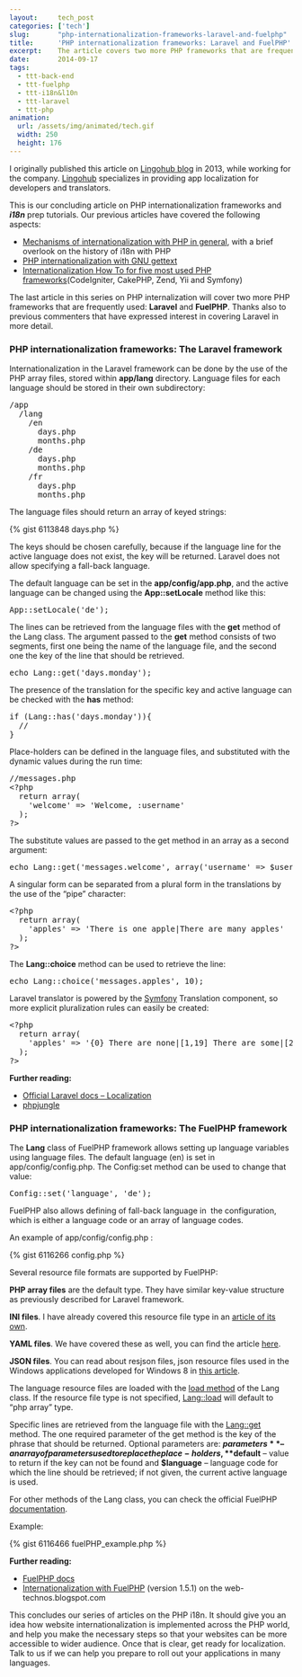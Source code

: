 ```yaml
---
layout:     tech_post
categories: ['tech']
slug:       "php-internationalization-frameworks-laravel-and-fuelphp"
title:      'PHP internationalization frameworks: Laravel and FuelPHP'
excerpt:    The article covers two more PHP frameworks that are frequently used, Laravel and FuelPHP
date:       2014-09-17
tags:
  - ttt-back-end
  - ttt-fuelphp
  - ttt-i18n&l10n
  - ttt-laravel
  - ttt-php
animation:
  url: /assets/img/animated/tech.gif
  width: 250
  height: 176  
---
```


<p class='muted'>I originally published this article on <a href="http://blog.lingohub.com/">Lingohub blog</a> in 2013, while working for the company. <a href="http://lingohub.com/">Lingohub</a> specializes in providing app localization for developers and translators.</a></p>

This is our concluding article on PHP internationalization frameworks and ***i18n*** prep tutorials. Our previous 
articles have covered the following aspects:

- <a title="PHP internationalization – i18n mechanisms tutorial" href="/tech/php-internationalization-i18n-mechanisms-tutorial/">Mechanisms of internationalization with PHP in general</a>, with a brief overlook on the history of i18n with PHP
- <a title="PHP internationalization with gettext tutorial" href="/tech/php-internationalization-with-gettext-tutorial/">PHP internationalization with GNU gettext</a>
- <a title="Internationalization How To for the 5 most popular PHP frameworks" href="/tech/internationalization-how-to-for-the-5-most-popular-php-frameworks/">Internationalization How To for five most used PHP frameworks</a>(CodeIgniter, CakePHP, Zend, Yii and Symfony)

The last article in this series on PHP internalization will cover two more PHP frameworks that are frequently used: **Laravel** and **FuelPHP**. Thanks also to previous commenters that have expressed interest in covering Laravel in more detail.

### PHP internationalization frameworks: The Laravel framework

Internationalization in the Laravel framework can be done by the use of the PHP array files, stored within **app/lang** directory. Language files for each language should be stored in their own subdirectory:

<pre>/app
  /lang
    /en
      days.php
      months.php
    /de
      days.php
      months.php
    /fr
      days.php
      months.php</pre>

The language files should return an array of keyed strings:

{% gist 6113848 days.php %}

The keys should be chosen carefully, because if the language line for the active language does not exist, the key will be returned. Laravel does not allow specifying a fall-back language.

The default language can be set in the **app/config/app.php**, and the active language can be changed using the **App::setLocale** method like this:

<pre>App::setLocale('de');</pre>

The lines can be retrieved from the language files with the **get** method of the Lang class. The argument passed to the **get** method consists of two segments, first one being the name of the language file, and the second one the key of the line that should be retrieved.

<pre>echo Lang::get('days.monday');</pre>

The presence of the translation for the specific key and active language can be checked with the **has** method:

<pre>if (Lang::has('days.monday')){
  //
}</pre>

Place-holders can be defined in the language files, and substituted with the dynamic values during the run time:

<pre>//messages.php
&lt;?php
  return array(
    'welcome' =&gt; 'Welcome, :username'
  );
?&gt;</pre>

The substitute values are passed to the get method in an array as a second argument:

<pre>echo Lang::get('messages.welcome', array('username' =&gt; $username));</pre>

A singular form can be separated from a plural form in the translations by the use of the “pipe” character:

<pre>&lt;?php
  return array(
    'apples' =&gt; 'There is one apple|There are many apples'
  );
?&gt;</pre>

The **Lang::choice** method can be used to retrieve the line:

<pre>echo Lang::choice('messages.apples', 10);</pre>

Laravel translator is powered by the <a title="Internationalization How To for the 5 most popular PHP frameworks" href="http://blog/?p=329">Symfony</a> Translation component, so more explicit pluralization rules can easily be created:

<pre>&lt;?php
  return array(
    'apples' =&gt; '{0} There are none|[1,19] There are some|[20,Inf] There are many'
  );
?&gt;</pre>

**Further reading:**

- <a href="http://laravel.com/docs/localization" target="_blank">Official Laravel docs – Localization</a>
- <a href="http://phpjungle.org/" target="_blank">phpjungle</a>

### PHP internationalization frameworks: The FuelPHP framework

The **Lang** class of FuelPHP framework allows setting up language variables using language files. The default language (en) is set in app/config/config.php. The Config:set method can be used to change that value:

<pre>Config::set('language', 'de');</pre>

FuelPHP also allows defining of fall-back language in  the configuration, which is either a language code or an array of language codes.

An example of app/config/config.php :

{% gist 6116266 config.php %}

Several resource file formats are supported by FuelPHP:

**PHP array files** are the default type. They have similar key-value structure as previously described for Laravel framework.

**INI files**. I have already covered this resource file type in an <a title="i18n Resource File Formats: ini files" href="http://blog.lingohub.com/developers/2013/03/i18n-resource-file-formats-ini-files/">article of its own</a>.

**YAML files**. We have covered these as well, you can find the article <a title="i18n Resource File Formats: YAML files" href="http://blog.lingohub.com/developers/2013/04/i18n-resource-file-formats-yaml-files/">here</a>.

**JSON files**. You can read about resjson files, json resource files used in the Windows applications developed for Windows 8 in <a title="i18n Resource File Formats: RESJSON files" href="http://blog.lingohub.com/developers/2013/04/i18n-resource-file-formats-resjson-files/">this article</a>.

The language resource files are loaded with the <a href="http://fuelphp.com/dev-docs/classes/lang.html#/method_load" target="_blank">load method</a> of the Lang class. If the resource file type is not specified, <a href="http://fuelphp.com/dev-docs/classes/lang.html#/method_load" target="_blank">Lang::load</a> will default to “php array” type.

Specific lines are retrieved from the language file with the <a href="http://fuelphp.com/dev-docs/classes/lang.html#/method_get" target="_blank">Lang::get</a> method. The one required parameter of the get method is the key of the phrase that should be returned. Optional parameters are: **$parameters** – an array of parameters used to replace the place-holders, **$default** – value to return if the key can not be found and **$language** – language code for which the line should be retrieved; if not given, the current active language is used.

For other methods of the Lang class, you can check the official FuelPHP <a href="http://fuelphp.com/dev-docs/classes/lang.html" target="_blank">documentation</a>.

Example:

{% gist 6116466 fuelPHP_example.php %}

**Further reading:**

- <a href="http://www.fuelphp.com/docs/" target="_blank">FuelPHP docs</a>
- <a href="http://web-technos.blogspot.com/2013/04/internationalization-with-fuelphp.html" target="_blank">Internationalization with FuelPHP</a> (version 1.5.1) on the web-technos.blogspot.com

This concludes our series of articles on the PHP i18n. It should give you an idea how website internationalization is implemented across the PHP world, and help you make the necessary steps so that your websites can be more accessible to wider audience. Once that is clear, get ready for localization. Talk to us if we can help you prepare to roll out your applications in many languages.